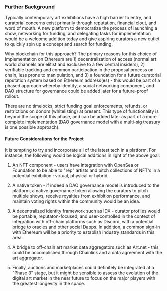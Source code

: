 ### Further Background  
  
Typically contemporary art exhibitions have a high barrier to entry, and curatorial concerns exist primarily through reputation, financial clout, and word of mouth. A new platform to democratize the process of launching a show, networking for funding, and delegating tasks for implementation would be a welcome addition today and give aspiring curators a new outlet to quickly spin up a concept and search for funding.

Why blockchain for this approach? The primary reasons for this choice of implementation on Ethereum are 1) decentralization of access (normal art world channels are elitist and exclusive to a few central insiders), 2) verifiable tracking and common participation in the proposal process on-chain, less prone to manipulation, and 3) a foundation for a future curatorial reputation system based on Ethereum address(es) - this would be part of a phased approach whereby identity, a social networking component, and DAO structure for governance could be added later for a future-proof rollout.   
    
There are no timelocks, strict funding goal enforcements, refunds, or restrictions on donors (whitelisting) at present. This type of functionality is beyond the scope of this phase, and can be added later as part of a more complete implementation (DAO governance model with a multi-sig treasury is one possible approach).

#### Future Considerations for the Project

It is tempting to try and incorporate all of the latest tech in a platform. For instance, the following would be logical additions in light of the above goal:

1) An NFT component - users have integration with OpenSea or Foundation to be able to "rep" artists and pitch collections of NFT's in a potential exhibition : virtual, physical or hybrid.

2) A native token - if indeed a DAO governance model is introduced to the platform, a native governance token allowing the curators to pitch multiple shows, receive royalties from exhibition performance, and maintain voting rights within the community would be an idea.

3) A decentralized identity framework such as IDX - curator profiles would be portable, reputaton-focused, and user-controlled in the context of integration with off-chain platforms such as Discord, with a potential bridge to oracles and other social Dapps. In addition, a common sign-in with Ethereum will be a priority to establish industry standards in this area.

4) A bridge to off-chain art market data aggregators such as Art.net - this could be accomplished through Chainlink and a data agreement with the art aggregator.

5) Finally, auctions and marketplaces could definitely be integrated at a "Phase 3" stage, but it might be sensible to assess the evolution of the digital art market in the near future to focus on the major players with the greatest longevity in the space.














